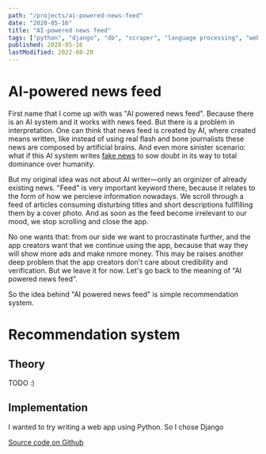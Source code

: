 ```yaml
---
path: "/projects/ai-powered-news-feed"
date: "2020-05-16"
title: "AI-powered news feed"
tags: ["python", "django", "db", "scraper", "language processing", "web"]
published: 2020-05-16
lastModified: 2022-08-20
---
```


# AI-powered news feed

First name that I come up with was "AI powered news feed". Because there is an AI system and it works with news feed. But there is a problem in interpretation. One can think that news feed is created by AI, where created means written, like instead of using real flash and bone journalists these news are composed by artificial brains. And even more sinister scenario: what if this AI system writes [fake news](/ideas/web-app/fake-news) to sow doubt in its way to total dominance over humanity.

But my original idea was not about AI writer—only an orginizer of already existing news. "Feed" is very important keyword there, because it relates to the form of how we percieve information nowadays. We scroll through a feed of articles consuming disturbing titles and short descriptions fullfilling them by a cover photo. And as soon as the feed become irrelevant to our mood, we stop scrolling and close the app.

No one wants that: from our side we want to procrastinate further, and the app creators want that we continue using the app, because that way they will show more ads and make nmore money. This may be raises another deep problem that the app creators don't care about credibility and verification. But we leave it for now. Let's go back to the meaning of "AI powered news feed".

So the idea behind "AI powered news feed" is simple recommendation system.

# Recommendation system

## Theory

TODO :)

## Implementation

I wanted to try writing a web app using Python. So I chose Django

[Source code on Github](https://github.com/mikolasan/yaplakal-scraper)